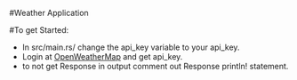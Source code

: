 #Weather Application

#To get Started:
   - In src/main.rs/ change the api_key variable to your api_key.
   - Login at [OpenWeatherMap](https://openweathermap.org/) and get api_key.
   - to not get Response in output comment out Response println! statement.